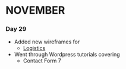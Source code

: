 # NOVEMBER

### Day 29
* Added new wireframes for
    * [Logistics](https://github.com/tacmoktan/Internship-Side-tasks/tree/master/LVG-mockups(final)/Logistics)
* Went through Wordpress tutorials covering
    * Contact Form 7 